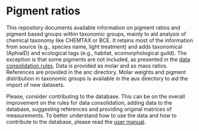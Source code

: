 # Pigment ratios

This repository documents available information on pigment ratios and pigment based groups within taxonomic groups, mainly to aid analysis of chemical taxonomy like CHEMTAX or BCE. It retains most of the information from source (e.g., species name, light treatment) and adds taxonomical (AphiaID) and ecological tags (e.g., habitat, ecomorphological guild). The exception is that some pigments are not included, as presented in the [data consolidation rules](https://github.com/AlexCast/pigment_ratios/wiki/Data-consolidation-rules). Data is provided as molar and as mass ratios. References are provided in the anc directory. Molar weights and pigment distribution in taxonomic groups is available in the aux directory to aid the import of new datasets.

Please, consider contributing to the database. This can be on the overall improvement on the rules for data consolidation, adding data to the database, suggesting references and providing original matrices of measurements. To better understand how to use the data and how to contribute to the database, please read the [user manual](https://github.com/AlexCast/pigment_ratios/wiki).


